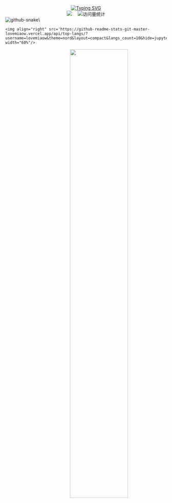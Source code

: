   <!-- dynamic typing effect 动态打字效果 -->
  
  <div align="center">
    <a href="https://blog.lovemaiow.top/">
      <img src="https://readme-typing-svg.demolab.com?font=Fira+Code&pause=1000&width=435&lines=console.log(%22Hello%2C%20World%22);祝您天天愉快!&center=true&size=27" alt="Typing SVG" />
    </a>
  </div>

  <div align="center">
    <a href="https://blog.lovemaiow.top/"><img src="https://img.shields.io/badge/Website-博客-blue" /></a>&emsp;
     <!-- visitor statistics logo 访问量统计徽标 -->
    <img src="https://komarev.com/ghpvc/?username=lovemiaow&label=Views&color=0e75b6&style=flat" alt="访问量统计" />
  </div>
    
<picture>
  <source media="(prefers-color-scheme: dark)" srcset="https://cdn.jsdelivr.net/gh/lovemiaow/lovemiaow/github-contribution-grid-snake-dark.svg" />
  <img alt="github-snake" src="https://cdn.jsdelivr.net/gh/lovemiaow/lovemiaow/github-contribution-grid-snake-dark.svg" />\


    <img align="right" src='https://github-readme-stats-git-master-lovemiaow.vercel.app/api/top-langs/?username=lovemiaow&theme=nord&layout=compact&langs_count=10&hide=jupyter%20notebook&hide_border=true&border_radius=0' width="60%"/>
  <img align="right" src='https://github-readme-stats-git-master-lovemiaow.vercel.app/api?username=lovemiaow&show_icons=true&theme=nord&count_private=true&hide_border=true&border_radius=0' width="60%"/>
</picture>


